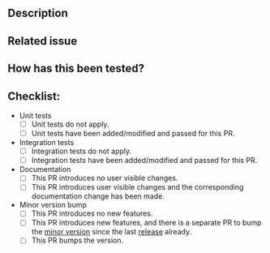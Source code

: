 ## Description
<!--- Describe your changes in detail. -->

## Related issue
<!--- Add a link to the issue (follow the b/XXX format for internal issues) -->

## How has this been tested?
<!--- Please describe how you tested the changes besides the automatically triggered unit tests when applicable. -->
<!--- Must include sample output logs or metrics and/or screenshots of key results when applicable. -->

## Checklist:
- Unit tests
  - [ ] Unit tests do not apply.
  - [ ] Unit tests have been added/modified and passed for this PR.
- Integration tests
  - [ ] Integration tests do not apply.
  - [ ] Integration tests have been added/modified and passed for this PR.
- Documentation
  - [ ] This PR introduces no user visible changes.
  - [ ] This PR introduces user visible changes and the corresponding documentation change has been made.
- Minor version bump
  - [ ] This PR introduces no new features.
  - [ ] This PR introduces new features, and there is a separate PR to bump the [minor version](https://github.com/GoogleCloudPlatform/ops-agent/blob/master/VERSION) since the last [release](https://github.com/GoogleCloudPlatform/ops-agent/releases) already.
  - [ ] This PR bumps the version.

<!--- To edit this template, go to https://github.com/GoogleCloudPlatform/ops-agent/edit/master/.github/PULL_REQUEST_TEMPLATE.md -->
